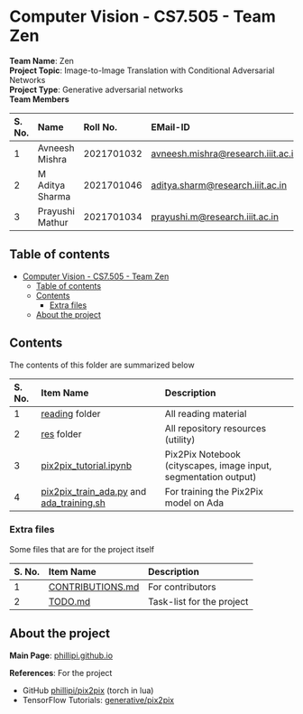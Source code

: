 # Computer Vision - CS7.505 - Team Zen

**Team Name**: Zen <br>
**Project Topic**: Image-to-Image Translation with Conditional Adversarial Networks <br>
**Project Type**: Generative adversarial networks <br>
**Team Members**

| S. No. | Name | Roll No. | EMail-ID |
| :---- | :---- | :------- | :------- |
| 1 | Avneesh Mishra | 2021701032 | avneesh.mishra@research.iiit.ac.in |
| 2 | M Aditya Sharma | 2021701046 | aditya.sharm@research.iiit.ac.in |
| 3 | Prayushi Mathur | 2021701034 | prayushi.m@research.iiit.ac.in |

## Table of contents

- [Computer Vision - CS7.505 - Team Zen](#computer-vision---cs7505---team-zen)
    - [Table of contents](#table-of-contents)
    - [Contents](#contents)
        - [Extra files](#extra-files)
    - [About the project](#about-the-project)

## Contents

The contents of this folder are summarized below

| S. No. | Item Name | Description |
| :----- | :-------- | :---------- |
| 1 | [reading](./reading/README.md) folder | All reading material |
| 2 | [res](./res/) folder | All repository resources (utility) |
| 3 | [pix2pix_tutorial.ipynb](./pix2pix_tutorial.ipynb) | Pix2Pix Notebook (cityscapes, image input, segmentation output) |
| 4 | [pix2pix_train_ada.py](./pix2pix_train_ada.py) and [ada_training.sh](./ada_training.sh) | For training the Pix2Pix model on Ada |

### Extra files

Some files that are for the project itself

| S. No. | Item Name | Description |
| :----- | :-------- | :---------- |
| 1 | [CONTRIBUTIONS.md](./CONTRIBUTIONS.md) | For contributors |
| 2 | [TODO.md](./TODO.md) | Task-list for the project |

## About the project

**Main Page**: [phillipi.github.io](https://phillipi.github.io/pix2pix/)

**References**: For the project

- GitHub [phillipi/pix2pix](https://github.com/phillipi/pix2pix) (torch in lua)
- TensorFlow Tutorials: [generative/pix2pix](https://www.tensorflow.org/tutorials/generative/pix2pix)
